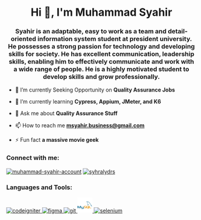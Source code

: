 
<h1 align="center">Hi 👋, I'm Muhammad Syahir</h1>
<h3 align="center">Syahir is an adaptable, easy to work as a team and detail-oriented information system student at president university. He possesses a strong passion for technology and developing skills for society. He has excellent communication, leadership skills, enabling him to effectively communicate and work with a wide range of people. He is a highly motivated student to develop skills and grow professionally.</h3>

- 🔭 I’m currently Seeking Opportunity on **Quality Assurance Jobs**

- 🌱 I’m currently learning **Cypress, Appium, JMeter, and K6**

- 💬 Ask me about **Quality Assurance Stuff**

- 📫 How to reach me **msyahir.business@gmail.com**

- ⚡ Fun fact **a massive movie geek**

<h3 align="left">Connect with me:</h3>
<p align="left">
<a href="https://linkedin.com/in/muhammad-syahir-account" target="blank"><img align="center" src="https://raw.githubusercontent.com/rahuldkjain/github-profile-readme-generator/master/src/images/icons/Social/linked-in-alt.svg" alt="muhammad-syahir-account" height="30" width="40" /></a>
<a href="https://instagram.com/syhralydrs" target="blank"><img align="center" src="https://raw.githubusercontent.com/rahuldkjain/github-profile-readme-generator/master/src/images/icons/Social/instagram.svg" alt="syhralydrs" height="30" width="40" /></a>
</p>

<h3 align="left">Languages and Tools:</h3>
<p align="left"> <a href="https://codeigniter.com" target="_blank" rel="noreferrer"> <img src="https://cdn.worldvectorlogo.com/logos/codeigniter.svg" alt="codeigniter" width="40" height="40"/> </a> <a href="https://www.figma.com/" target="_blank" rel="noreferrer"> <img src="https://www.vectorlogo.zone/logos/figma/figma-icon.svg" alt="figma" width="40" height="40"/> </a> <a href="https://git-scm.com/" target="_blank" rel="noreferrer"> <img src="https://www.vectorlogo.zone/logos/git-scm/git-scm-icon.svg" alt="git" width="40" height="40"/> </a> <a href="https://www.mysql.com/" target="_blank" rel="noreferrer"> <img src="https://raw.githubusercontent.com/devicons/devicon/master/icons/mysql/mysql-original-wordmark.svg" alt="mysql" width="40" height="40"/> </a> <a href="https://www.selenium.dev" target="_blank" rel="noreferrer"> <img src="https://raw.githubusercontent.com/detain/svg-logos/780f25886640cef088af994181646db2f6b1a3f8/svg/selenium-logo.svg" alt="selenium" width="40" height="40"/> </a> </p>

